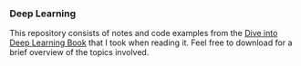 ### Deep Learning

This repository consists of notes and code examples from the [Dive into Deep Learning Book](https://d2l.ai/) that I took when reading it. Feel free to download for a brief overview of the topics involved.
